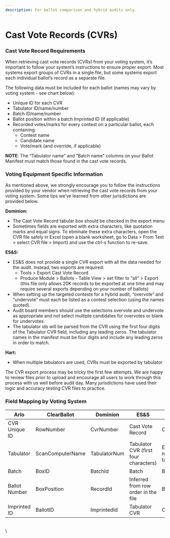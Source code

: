 ```yaml
---
description: For ballot comparison and hybrid audits only.
---
```


# Cast Vote Records (CVRs)

### Cast Vote Record Requirements

When retrieving cast vote records (CVRs) from your voting system, it’s important to follow your system’s instructions to ensure proper export. Most systems export groups of CVRs in a single file, but some systems export each individual ballot’s record as a separate file.

The following data must be included for each ballot (names may vary by voting system - see chart below):&#x20;

* Unique ID for each CVR&#x20;
* Tabulator ID/name/number&#x20;
* Batch ID/name/number&#x20;
* Ballot position within a batch Imprinted ID (if applicable)&#x20;
* Recorded votes/marks for every contest on a particular ballot, each containing:
  * Contest name&#x20;
  * Candidate name&#x20;
  * Vote/mark (and override, if applicable)

**NOTE**: The “Tabulator name” and “Batch name” columns on your Ballot Manifest must match those found in the cast vote records.&#x20;

### Voting Equipment Specific Information&#x20;

As mentioned above, we strongly encourage you to follow the instructions provided by your vendor when retrieving the cast vote records from your voting system. Some tips we’ve learned from other jurisdictions are provided below.

**Dominion:**&#x20;

* The Cast Vote Record tabular box should be checked in the export menu
* Sometimes fields are exported with extra characters, like quotation marks and equal signs. To eliminate these extra characters, open the CVR file safely in Excel (open a blank worksheet, go to Data > From Text > select CVR file > Import) and use the ctrl-s function to re-save.

**ES\&S:**&#x20;

* ES\&S does not provide a single CVR export with all the data needed for the audit. Instead, two exports are required:&#x20;
  * Tools > Export Cast Vote Record&#x20;
  * Produce Module > Ballots - Table View > set filter to “all” > Export (this file only allows 20K records to be exported at one time and may require several exports depending on your number of ballots)&#x20;
* When setting up the targeted contests for a hybrid audit, “overvote” and “undervote” must each be listed as a contest selection (using the names quoted).&#x20;
* Audit board members should use the selections overvote and undervote as appropriate and not select multiple candidates for overvotes or blank for undervotes.&#x20;
* The tabulator ids will be parsed from the CVR using the first four digits of the Tabulator CVR field, including any leading zeros. The tabulator names in the manifest must be four digits and include any leading zeros in order to match.

**Hart:**&#x20;

* When multiple tabulators are used, CVRs must be exported by tabulator

The CVR export process may be tricky the first few attempts. We are happy to review files prior to upload and encourage all users to work through this process with us well before audit day. Many jurisdictions have used their logic and accuracy testing CVR files to practice.&#x20;

### Field Mapping by Voting System

| Arlo          | ClearBallot      | Dominion     | ES\&S                                 | Hart                                  |
| ------------- | ---------------- | ------------ | ------------------------------------- | ------------------------------------- |
| CVR Unique ID | RowNumber        | CvrNumber    | Cast Vote Record                      | CvrGuid                               |
| Tabulator     | ScanComputerName | TabulatorNum | Tabulator CVR (first four characters) | Each export must be for one tabulator |
| Batch         | BoxID            | BatchId      | Batch                                 | BatchNumber                           |
| Ballot Number | BoxPosition      | RecordId     | Inferred from row order in the file   | BatchSequence                         |
| Imprinted ID  | BallotID         | ImprintedId  | Tabulator CVR                         | CvrGuid                               |

\
\
